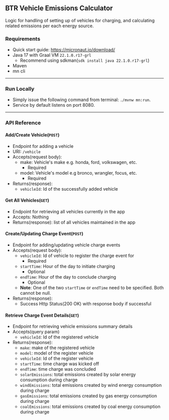 ## BTR Vehicle Emissions Calculator

Logic for handling of setting up of vehicles for charging, and calculating related emissions per each energy source.

### Requirements

- Quick start guide: https://micronaut.io/download/
- Java 17 with Graal VM `22.1.0.r17-grl`
  - Recommend using sdkman(`sdk install java 22.1.0.r17-grl`)
- Maven
- mn cli
---

### Run Locally

- Simply issue the following command from terminal: `./mvnw mn:run`.
- Service by default listens on port 8080.
---

### API Reference
#### Add/Create Vehicle(`POST`)

- Endpoint for adding a vehicle
- URI: `/vehicle`
- Accepts(request body): 
  - make: Vehicle's make e.g. honda, ford, volkswagen, etc.
    - Required
  - model: Vehicle's model e.g bronco, wrangler, focus, etc.
    - Required
- Returns(response):
  - `vehicleId`: Id of the successfully added vehicle

#### Get All Vehicles(`GET`)

- Endpoint for retrieving all vehicles currently in the app
- Accepts: Nothing
- Returns(response): list of all vehicles maintained in the app

#### Create/Updating Charge Event(`POST`)

- Endpoint for adding/updating vehicle charge events
- Accepts(request body):
  - `vehicleId`: Id of vehicle to register the charge event for
    - Required
  - `startTime`: Hour of the day to initiate charging
    - Optional
  - `endTime`: Hour of the day to conclude charging
    - Optional
  - **Note**: One of the two `startTime` or `endTime` need to be specified. Both cannot be null.
- Returns(response):
  - Success Http Status(200 OK) with response body if successful

#### Retrieve Charge Event Details(`GET`)

- Endpoint for retrieving vehicle emissions summary details
- Accepts(query param)
  - `vehicleId`: Id of the registered vehicle
- Returns(response):
  - `make`: make of the registered vehicle
  - `model`: model of the register vehicle
  - `vehicleId`: Id of the register vehicle
  - `startTime`: time charge was kicked off
  - `endTime`: time charge was concluded
  - `solarEmissions`: total emissions created by solar energy consumption during charge
  - `windEmissions`: total emissions created by wind energy consumption during charge
  - `gasEmissions`: total emissions created by gas energy consumption during charge
  - `coalEmissions`: total emissions created by coal energy consumption during charge
